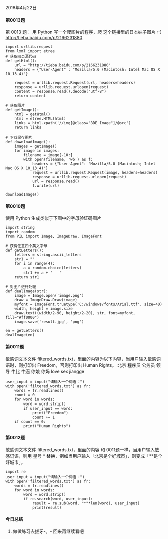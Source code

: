 2018年4月22日
#### 第0013题
第 0013 题： 用 Python 写一个爬图片的程序，爬 这个链接里的日本妹子图片 :-) http://tieba.baidu.com/p/2166231880

```
import urllib.request
from lxml import etree
# 获取网页源代码
def getHtml():
    url = "http://tieba.baidu.com/p/2166231880"
    headers = {"User-Agent" : "Mozilla/5.0 (Macintosh; Intel Mac OS X 10_13_4)"}

    request = urllib.request.Request(url, headers=headers)
    response = urllib.request.urlopen(request)
    content = response.read().decode("utf-8")
    return content

# 获取图片
def getImage():
    html = getHtml()
    html = etree.HTML(html)
    links = html.xpath('//img[@class="BDE_Image"]/@src')
    return links

# 下载保存图片
def downloadImage():
    images = getImage()
    for image in images:
        filename = image[-10:]
        with open(filename, 'wb') as f:
            headers = {"User-Agent": "Mozilla/5.0 (Macintosh; Intel Mac OS X 10_13_4)"}
            request = urllib.request.Request(image, headers=headers)
            response = urllib.request.urlopen(request)
            url = response.read()
            f.write(url)

downloadImage()
```

#### 第0010题
使用 Python 生成类似于下图中的字母验证码图片

```
import string
import random
from PIL import Image, ImageDraw, ImageFont

# 获得任意四个英文字母
def getLetters():
    letters = string.ascii_letters
    str1 = ""
    for i in range(4):
        a = random.choice(letters)
        str1 += a + '   '
    return str1

# 对图片进行处理
def dealImage(str):
    image = Image.open('image.png')
    draw = ImageDraw.Draw(image)
    myfont = ImageFont.truetype('C:/windows/fonts/Arial.ttf', size=40)
    width, height = image.size
    draw.text((width/2-90, height/2-20), str, font=myfont, fill="#ff0000")
    image.save('result.jpg', 'png')

en = getLetters()
dealImage(en)
```

#### 第0011题
敏感词文本文件 filtered_words.txt，里面的内容为以下内容，当用户输入敏感词语时，则打印出 Freedom，否则打印出 Human Rights。
北京
程序员
公务员
领导
牛比
牛逼
你娘
你妈
love
sex
jiangge

```
user_input = input("请输入一个词语：")
with open('filtered_words.txt') as fr:
    words = fr.readlines()
    count = 0
    for word in words:
        word = word.strip()
        if user_input == word:
            print("Freedom")
            count += 1
    if count == 0:
        print("Human Rights")
```

#### 第0012题
敏感词文本文件 filtered_words.txt，里面的内容 和 0011题一样，当用户输入敏感词语，则用 星号 * 替换，例如当用户输入「北京是个好城市」，则变成「**是个好城市」。

```
import re
user_input = input("请输入一个词语：")
with open('filtered_words.txt') as fr:
    words = fr.readlines()
    for word in words:
        word = word.strip()
        if re.search(word, user_input):
            result = re.sub(word, "*"*len(word), user_input)
            print(result)
```

#### 今日总结
1. 做做练习去拔牙-。- 回来再继续看吧